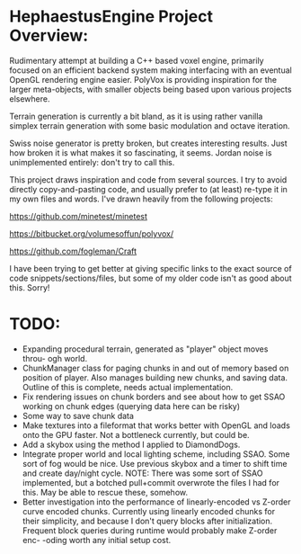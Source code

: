 HephaestusEngine Project Overview:
========================================================================

Rudimentary attempt at building a C++ based voxel engine, primarily 
focused on an efficient backend system making interfacing with an 
eventual OpenGL rendering engine easier. PolyVox is providing inspiration
for the larger meta-objects, with smaller objects being based upon
various projects elsewhere.

Terrain generation is currently a bit bland, as it is using rather vanilla
simplex terrain generation with some basic modulation and octave iteration.

Swiss noise generator is pretty broken, but creates interesting results. 
Just how broken it is what makes it so fascinating, it seems. Jordan
noise is unimplemented entirely: don't try to call this.

This project draws inspiration and code from several sources. I try to 
avoid directly copy-and-pasting code, and usually prefer to (at least)
re-type it in my own files and words. I've drawn heavily from the following projects:

https://github.com/minetest/minetest

https://bitbucket.org/volumesoffun/polyvox/

https://github.com/fogleman/Craft

I have been trying to get better at giving specific links to the exact
source of code snippets/sections/files, but some of my older code isn't
as good about this. Sorry!

TODO:
========================================================================

- Expanding procedural terrain, generated as "player" object moves throu-
  ogh world.
- ChunkManager class for paging chunks in and out of memory based on
  position of player. Also manages building new chunks, and saving data. 
  Outline of this is complete, needs actual implementation.
- Fix rendering issues on chunk borders and see about how to get SSAO
  working on chunk edges (querying data here can be risky)
- Some way to save chunk data
- Make textures into a fileformat that works better with OpenGL and 
  loads onto the GPU faster. Not a bottleneck currently, but could be.
- Add a skybox using the method I applied to DiamondDogs.
- Integrate proper world and local lighting scheme, including SSAO. Some 
  sort of fog would be nice. Use previous skybox and a timer to shift
  time and create day/night cycle.
  NOTE: There was some sort of SSAO implemented, but a botched pull+commit
  overwrote the files I had for this. May be able to rescue these, somehow.
- Better investigation into the performance of linearly-encoded vs Z-order
  curve encoded chunks. Currently using linearly encoded chunks for their
  simplicity, and because I don't query blocks after initialization. 
  Frequent block queries during runtime would probably make Z-order enc-
  -oding worth any initial setup cost.

